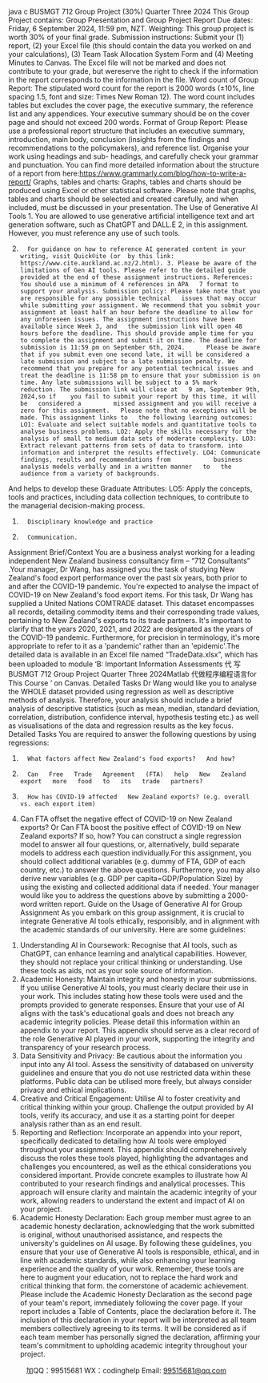 java c
BUSMGT 712 
Group Project (30%) 
Quarter Three 2024 This Group Project contains: Group Presentation and Group Project   Report Due dates: Friday, 6 September 2024, 11:59 pm, NZT. Weighting: This group project is worth 30% of your final grade. Submission instructions: Submit your   (1) report, (2) your Excel file (this should contain the data you worked on and your calculations), (3) Team Task Allocation System Form and (4) Meeting Minutes to Canvas. The Excel file will not be marked and does not contribute to your grade, but wereserve the right to check if the information in the report corresponds to the information in the file. Word count of Group Report: The stipulated word count for the report is 2000 words (±10%, line spacing 1.5, font and size: Times New Roman 12). The word count includes tables but excludes the cover page, the executive summary, the reference list and any appendices. Your executive   summary should be on the cover page   and should not exceed 200 words. Format of Group Report: Please use a professional report structure that includes an executive   summary, introduction, main body, conclusion (insights from the findings and recommendations to the policymakers), and reference list. Organise your work using headings and sub- headings, and carefully check your grammar and punctuation. You can find more detailed information about the structure of a report from here:https://www.grammarly.com/blog/how-to-write-a-report/ Graphs, tables and charts: Graphs, tables and charts should be produced using Excel or other            statistical software. Please note that graphs, tables and charts should be selected and created carefully, and when included, must   be discussed in your presentation. The Use of Generative AI Tools 1.       You are allowed to use generative artificial intelligence text and art generation software, such as ChatGPT and DALL.E 2,   in this assignment. However, you must reference any use of such tools. 

2.       For guidance on how to reference AI generated content in your writing, visit Quick©ite (or  by this link: https://www.cite.auckland.ac.nz/2.html). 3. Please be aware of the limitations of Gen AI tools. Please refer to the detailed guide provided at the end of these assignment instructions. References: You should use a minimum of 4 references in APA   7 format to support your analysis. Submission policy: Please take note that you are responsible for any possible technical   issues that may occur while submitting your assignment. We recommend that you submit your assignment at least half an hour before the deadline to allow for any unforeseen issues. The assignment instructions have been available since Week 3, and   the submission link will open 48 hours before the deadline. This should provide ample time for you to complete the assignment and submit it on time. The deadline for submission is 11:59 pm on September 6th, 2024.      Please be aware that if you submit even one second late, it will be considered a late submission and subject to a late submission penalty. We recommend that you prepare for any potential technical issues and treat the deadline is 11:58 pm to ensure that your submission is on time. Any late submissions will be subject to a 5% mark   reduction. The submission link will close at   9 am, September 9th, 2024,so if    you fail to submit your report by this time, it will be   considered a         missed assignment and you will receive a zero for this assignment.   Please note that no exceptions will be made. This assignment links to   the following learning outcomes: LO1: Evaluate and select suitable models and quantitative tools to analyse business problems. LO2: Apply the skills necessary for the analysis of small to medium data sets of moderate complexity. LO3: Extract relevant patterns from sets of data to transform. into information and interpret the results effectively. LO4: Communicate findings, results and recommendations from            business analysis models verbally and in a written manner   to   the audience from a variety of backgrounds. 
And helps to develop these Graduate 
Attributes: 
LO5: Apply the concepts, tools and practices, including data   collection techniques, to contribute to the managerial decision-making process.
1.       Disciplinary knowledge and practice
4.       Communication.
Assignment Brief/Context 
You   are   a   business   analyst   working   for   a   leading   independent   New   Zealand   business   consultancy firm – “712 Consultants”   .Your   manager, Dr Wang, has assigned you the task of   studying   New Zealand's food export   performance   over   the   past   six   years,   both   prior   to   and   after   the   COVID-19   pandemic.   You're expected to analyse the impact of   COVID-19 on New Zealand's food export items.   For this task, Dr Wang has   supplied a United Nations   COMTRADE   dataset.   This   dataset   encompasses all records, detailing commodity items and their corresponding trade values,   pertaining to New Zealand's   exports to   its trade   partners.   It's   important   to   clarify   that   the   years   2020,   2021,   and   2022   are   designated   as   the   years   of   the   COVID-19   pandemic.   Furthermore,    for    precision    in    terminology,      it's    more      appropriate      to      refer      to      it      as      a   'pandemic' rather than an 'epidemic'.The   detailed   data   is   available   in   an   Excel   file   named   “TradeData.xlsx”,   which   has   been   uploaded   to   module   ‘B: Important Information  Assessments 代 写BUSMGT 712 Group Project Quarter Three 2024Matlab
代做程序编程语言for This Course ’   on Canvas.
Detailed Tasks 
Dr   Wang   would   like   you   to   analyse   the WHOLE dataset provided   using   regression   as   well   as   descriptive   methods   of analysis.   Therefore,   your   analysis   should   include   a   brief   analysis   of descriptive statistics (such   as mean, median,   standard   deviation,   correlation,   distribution,   confidence   interval,   hypothesis   testing   etc.)   as   well   as visualisations of the   data and regression results as the key   focus.
Detailed Tasks 
You are required to answer the following questions by using regressions:
1.       What factors affect New Zealand's food exports?   And how?
2.       Can   Free   Trade   Agreement   (FTA)   help   New   Zealand   export   more   food   to   its   trade   partners?
3.       How has COVID-19 affected   New Zealand exports? (e.g. overall vs. each export item)
4.    Can   FTA   offset   the   negative   effect   of COVID-19   on New   Zealand   exports?   Or   Can   FTA   boost   the   positive   effect   of   COVID-19 on   New   Zealand   exports? If   so, how?
You can construct a single regression model to answer all four questions, or, alternatively,   build separate models to address each question   individually.For this assignment, you should collect additional variables (e.g. dummy of   FTA,   GDP   of each country, etc.) to answer the   above   questions.   Furthermore,   you   may   also   derive   new   variables (e.g. GDP per capita=GDP/Population   Size) by using   the   existing   and   collected   additional   data   if   needed.
Your manager would like you to   address the questions   above   by   submitting   a   2000-word written report.
Guide on the Usage of Generative AI for Group Assignment 
As you embark on this group assignment, it is   crucial to   integrate   Generative   AI tools
ethically, responsibly, and in alignment with the academic standards   of   our university.   Here   are some   guidelines:
1) Understanding AI in Coursework: Recognise that AI tools, such as   ChatGPT,   can   enhance learning and analytical capabilities. However, they should not replace your      critical thinking or understanding. Use these tools as aids, not as your sole   source   of   information.
2) Academic Honesty: Maintain   integrity   and   honesty   in   your   submissions. If   you utilise Generative AI tools, you must clearly declare their use in your work. This   includes stating how these tools were used and the prompts provided to generate responses. Ensure that your use of   AI aligns with the task's educational goals and   does not breach any academic integrity policies. Please detail this information within an appendix to your report. This   appendix   should   serve   as   a   clear   record   of   the   role Generative   AI   played   in   your   work, supporting   the   integrity   and   transparency   of   your research process. 
3) Data Sensitivity and Privacy: Be cautious about the   information   you   input   into   any      AI   tool. Assess   the   sensitivity   of   databased   on   university   guidelines   and   ensure   that you do not use restricted data within these platforms. Public data can be utilised more freely, but always consider privacy and ethical implications.
4) Creative and Critical Engagement: Utilise AI to foster creativity and   critical
thinking within your group. Challenge the output provided by AI tools, verify its accuracy, and use it as a starting point   for   deeper   analysis rather than   as   an   end result.
5) Reporting and Reflection: Incorporate an appendix into your report,   specifically
dedicated to detailing how AI tools were employed throughout your assignment. This   appendix should comprehensively discuss the roles these tools played, highlighting the advantages and challenges you encountered, as well   as the   ethical   considerations you considered important. Provide concrete examples to illustrate how AI contributed   to your research findings and analytical processes. This approach will   ensure   clarity            and   maintain   the   academic   integrity   of   your   work, allowing   readers   to   understand   the    extent   and   impact   of   AI   on   your   project.
6) Academic Honesty Declaration: Each group member must agree to an academic   honesty declaration, acknowledging that the work submitted is original, without unauthorised assistance, and respects the university's guidelines on AI usage.
By following these guidelines, you ensure that your use of   Generative AI tools is responsible, ethical, and in line with academic standards, while also   enhancing   your   learning   experience and the quality of   your work. Remember, these tools are here to augment your education, not to replace the hard work and critical thinking that form. the cornerstone of   academic achievement. 
Please include the Academic Honesty Declaration as the second page of your team's report, immediately following the cover page. If   your report   includes   a   Table   of Contents,   place      the      declaration      before      it. The inclusion of this declaration in your report will be interpreted   as   all   team   members   collectively   agreeing   to   its   terms.   It   will   be   considered   as   if   each   team   member has personally   signed   the   declaration,   affirming   your team's   commitment   to upholding academic integrity throughout your project. 









         
加QQ：99515681  WX：codinghelp  Email: 99515681@qq.com

